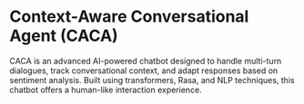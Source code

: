 # Context-Aware Conversational Agent (CACA)
 CACA is an advanced AI-powered chatbot designed to handle multi-turn dialogues, track conversational context, and adapt responses based on sentiment analysis. Built using transformers, Rasa, and NLP techniques, this chatbot offers a human-like interaction experience.
